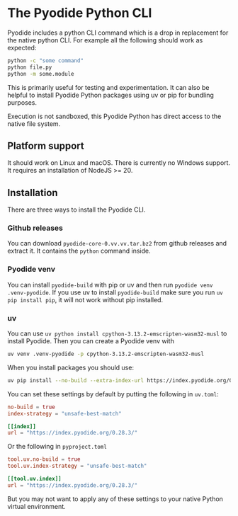 # The Pyodide Python CLI

Pyodide includes a python CLI command which is a drop in replacement for the
native python CLI. For example all the following should work as expected:
```sh
python -c "some command"
python file.py
python -m some.module
```
This is primarily useful for testing and experimentation. It can also be helpful
to install Pyodide Python packages using uv or pip for bundling purposes.

Execution is not sandboxed, this Pyodide Python has direct access to the native
file system.

## Platform support

It should work on Linux and macOS. There is currently no Windows support. It
requires an installation of NodeJS >= 20.

## Installation

There are three ways to install the Pyodide CLI. 


### Github releases

You can download `pyodide-core-0.vv.vv.tar.bz2` from github releases and
extract it. It contains the `python` command inside.

### Pyodide venv

You can install `pyodide-build` with pip or uv and then run `pyodide venv .venv-pyodide`.
If you use uv to install `pyodide-build` make sure you run `uv pip install pip`, it will
not work without pip installed.

### uv

You can use `uv python install cpython-3.13.2-emscripten-wasm32-musl` to install
Pyodide. Then you can create a Pyodide venv with
```sh 
uv venv .venv-pyodide -p cpython-3.13.2-emscripten-wasm32-musl
```
When you install packages you should use:
```sh
uv pip install --no-build --extra-index-url https://index.pyodide.org/0.28.3/ --index-strategy unsafe-best-match 
```

You can set these settings by default by putting the following in `uv.toml`:
```toml
no-build = true
index-strategy = "unsafe-best-match"

[[index]]
url = "https://index.pyodide.org/0.28.3/"
```
Or the following in `pyproject.toml`
```toml
tool.uv.no-build = true
tool.uv.index-strategy = "unsafe-best-match"

[[tool.uv.index]]
url = "https://index.pyodide.org/0.28.3/"
```
But you may not want to apply any of these settings to your native Python
virtual environment.

